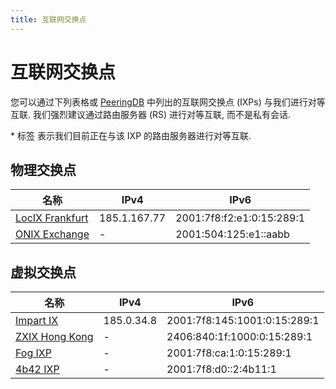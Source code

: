 ```yaml
---
title: 互联网交换点
---
```


# 互联网交换点

您可以通过下列表格或 [PeeringDB](https://www.peeringdb.com/asn/150289) 中列出的互联网交换点 (IXPs) 与我们进行对等互联. 我们强烈建议通过路由服务器 (RS) 进行对等互联, 而不是私有会话.

\* 标签 <Badge type="tip" text="RS" /> 表示我们目前正在与该 IXP 的路由服务器进行对等互联.

## 物理交换点

| 名称                                                                                | IPv4         | IPv6                      |
| ----------------------------------------------------------------------------------- | ------------ | ------------------------- |
| [LocIX Frankfurt](https://www.peeringdb.com/ix/2084) <Badge type="tip" text="RS" /> | 185.1.167.77 | 2001:7f8:f2:e1:0:15:289:1 |
| [ONIX Exchange](https://www.peeringdb.com/ix/4059) <Badge type="tip" text="RS" />   | -            | 2001:504:125:e1::aabb     |

## 虚拟交换点

| 名称                                                                               | IPv4       | IPv6                         |
| ---------------------------------------------------------------------------------- | ---------- | ---------------------------- |
| [Impart IX](https://www.peeringdb.com/ix/4185) <Badge type="tip" text="RS" />      | 185.0.34.8 | 2001:7f8:145:1001:0:15:289:1 |
| [ZXIX Hong Kong](https://www.peeringdb.com/ix/3246) <Badge type="info" text="N/A" /> | -          | 2406:840:1f:1000:0:15:289:1  |
| [Fog IXP](https://www.peeringdb.com/ix/3756) <Badge type="tip" text="RS" />    | -          | 2001:7f8:ca:1:0:15:289:1     |
| [4b42 IXP](https://www.peeringdb.com/ix/2447) <Badge type="tip" text="RS" />       | -          | 2001:7f8:d0::2:4b11:1        |
